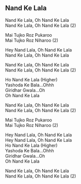 ## Nand Ke Lala

Nand Ke Lala, Oh Nand Ke Lala  
Nand Ke Lala, Oh Nand Ke Lala (2)

Mai Tujko Roz Pukaroo  
Mai Tujko Roz Niharoo (2)

Hey Nand Lala, Oh Nand Ke Lala  
Nand Ke Lala, Oh Nand Ke Lala

Nand Ke Lala, Oh Nand Ke Lala  
Nand Ke Lala, Oh Nand Ke Lala (2)

Ho Nand Ke Lala (Higher)  
Yashoda Ke Bala…Ohhh  
Giridhar Gwala…Oh  
Oh Nand Ke Lala

Nand Ke Lala, Oh Nand Ke Lala  
Nand Ke Lala, Oh Nand Ke Lala (2)

Mai Tujko Roz Pukaroo  
Mai Tujko Roz Niharoo (2)

Hey Nand Lala, Oh Nand Ke Lala  
Hey Nand Lala, Oh Nand Ke Lala  
Ho Nand Ke Lala (Higher)  
Yashoda Ke Bala…Ohhh  
Giridhar Gwala...Oh  
Oh Nand Ke Lala

Nand Ke Lala, Oh Nand Ke Lala  
Nand Ke Lala, Oh Nand Ke Lala (2)

